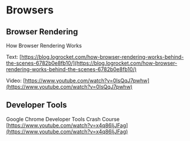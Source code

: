 # Browsers

## Browser Rendering

How Browser Rendering Works

Text:
[https://blog.logrocket.com/how-browser-rendering-works-behind-the-scenes-6782b0e8fb10/](https://blog.logrocket.com/how-browser-rendering-works-behind-the-scenes-6782b0e8fb10/)

Video:
[https://www.youtube.com/watch?v=0IsQqJ7pwhw](https://www.youtube.com/watch?v=0IsQqJ7pwhw)


## Developer Tools

Google Chrome Developer Tools Crash Course
[https://www.youtube.com/watch?v=x4q86IjJFag](https://www.youtube.com/watch?v=x4q86IjJFag)
